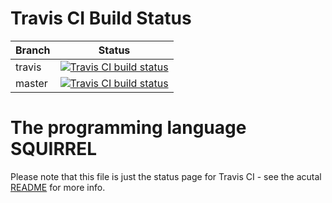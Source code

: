 Travis CI Build Status
======================

| Branch  | Status  |
|---------|---------|
| travis  | [![Travis CI build status][travis_travis_badge]][travis_travis_link] |
| master  | [![Travis CI build status][travis_master_badge]][travis_master_link] |

[travis_travis_badge]: https://travis-ci.org/mfxmfx/squirrel.svg?branch=travis "Travis CI build status"
[travis_travis_link]:  https://travis-ci.org/mfxmfx/squirrel                   "Travis CI test suite"
[travis_master_badge]: https://travis-ci.org/mfxmfx/squirrel.svg?branch=master "Travis CI build status"
[travis_master_link]:  https://travis-ci.org/mfxmfx/squirrel                   "Travis CI test suite"


The programming language SQUIRREL
=================================

Please note that this file is just the status page for Travis CI -
see the acutal [README](README) for more info.

